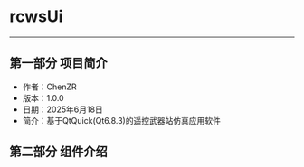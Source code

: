 # rcwsUi

----
## 第一部分    项目简介
* 作者：ChenZR
* 版本：1.0.0
* 日期：2025年6月18日
* 简介：基于QtQuick(Qt6.8.3)的遥控武器站仿真应用软件
## 第二部分    组件介绍